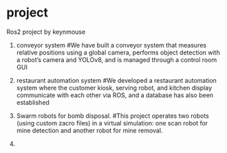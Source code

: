 # project
Ros2 project by keynmouse

1. conveyor system
   #We have built a conveyor system that measures relative positions using a global camera, performs object detection with a robot’s camera and YOLOv8, and is managed through a control room GUI

3. restaurant automation system
    #We developed a restaurant automation system where the customer kiosk, serving robot, and kitchen display communicate with each other via ROS, and a database has also been established
   
4. Swarm robots for bomb disposal.
   #This project operates two robots (using custom zacro files) in a virtual simulation: one scan robot for mine detection and another robot for mine removal.

5. 
